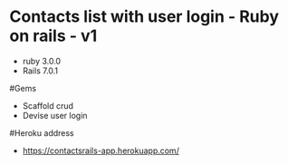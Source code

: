 # Contacts list with user login - Ruby on rails - v1
+ ruby 3.0.0
+ Rails 7.0.1

#Gems
+ Scaffold crud
+ Devise user login

#Heroku address
* https://contactsrails-app.herokuapp.com/
